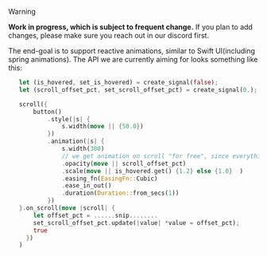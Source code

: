 > [!WARNING]  
> **Work in progress, which is subject to frequent change.**
 If you plan to add changes, please make sure you reach out in our discord first.

 The end-goal is to support reactive animations, similar to Swift UI(including spring animations). 
 The API we are currently aiming for looks something like this:
 ```rust
    let (is_hovered, set_is_hovered) = create_signal(false);
    let (scroll_offset_pct, set_scroll_offset_pct) = create_signal(0.);

    scroll({
        button()
            .style(|s| {
                s.width(move || {50.0})
            })
            .animation(|s| {
                s.width(300)
                // we get animation on scroll "for free", since everything is integrated with the reactive system
                .opacity(move || scroll_offset_pct)
                .scale(move || is_hovered.get() {1.2} else {1.0}  )
                .easing_fn(EasingFn::Cubic)
                .ease_in_out()
                .duration(Duration::from_secs(1))
            })
    }.on_scroll(move |scroll| {
        let offset_pct = ......snip........
        set_scroll_offset_pct.update(|value| *value = offset_pct);
        true
      })
    )
 ```
